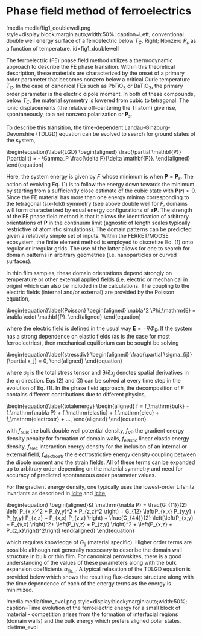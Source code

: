 # Phase field method of ferroelectrics

!media media/fig1_doublewell.png style=display:block;margin:auto;width:50%; caption=Left; conventional double well energy surface of a ferroelectric below $T_C$. Right; Nonzero $P_s$ as a function of temperature.  id=fig1_doublewell

The ferroelectric (FE) phase field method utilizes a thermodynamic approach to describe the FE phase transition. Within this theoretical description, these materials are characterized by the onset of a primary order parameter that becomes nonzero below a critical Curie temperature $T_C$. In the case of canonical FEs such as $\mathrm{PbTiO}_3$ or $\mathrm{BaTiO}_3$, the primary order parameter is the electric dipole moment. In both of these compounds, below $T_C$, the material symmetry is lowered from cubic to tetragonal. The ionic displacements (the relative off-centering the Ti atom) give rise, spontaneously, to a net nonzero polarization or $\mathbf{P}_s$.

To describe this transition, the time-dependent Landau-Ginzburg-Devonshire (TDLGD) equation can be evolved to search for ground states of the system,

\begin{equation}\label{LGD}
  \begin{aligned}
    \frac{\partial \mathbf{P}}{\partial t} = - \Gamma_P \frac{\delta F}{\delta \mathbf{P}}.
  \end{aligned}
\end{equation}

Here, the system energy is given by $F$ whose minimum is when $\mathbf{P} = \mathbf{P}_s$. The action of evolving Eq. (1) is to follow the energy down towards the minimum by starting from a sufficiently close estimate of the cubic state with $\mathbf{P}(\mathbf{r}) \approx 0$. Since the FE material has more than one energy minima corresponding to the tetragonal (six-fold) symmetry (see above double well for $F$, domains will form characterized by equal energy configurations of $\pm\mathbf{P}$. The strength of the FE phase field method is that it allows the identification of arbitrary orientations of $\mathbf{P}$ in the continuum limit (agnostic of length scales typically restrictive of atomistic simulations). The domain patterns can be predicted given a relatively simple set of inputs. Within the FERRET/MOOSE ecosystem, the finite element method is employed to discretize Eq. (1) onto regular or irregular grids. The use of the latter allows for one to search for domain patterns in arbitrary geometries (i.e. nanoparticles or curved surfaces).

In thin film samples, these domain orientations depend strongly on temperature or other external applied fields (i.e. electric or mechanical in origin) which can also be included in the calculations. The coupling to the electric fields (internal and/or external) are provided by the Poisson equation,

\begin{equation}\label{Poisson}
  \begin{aligned}
    \nabla^2 \Phi_\mathrm{E} = \nabla \cdot \mathbf{P}.
  \end{aligned}
\end{equation}

where the electric field is defined in the usual way $\mathbf{E} = - \nabla \Phi_\mathrm{E}$. If the system has a strong dependence on elastic fields (as is the case for most ferroelectrics), then mechanical equilibrium can be sought be solving

\begin{equation}\label{stressdiv}
  \begin{aligned}
    \frac{\partial \sigma_{ij}}{\partial x_j} = 0,
  \end{aligned}
\end{equation}

where $\sigma_{ij}$ is the total stress tensor and $\partial / \partial x_j$ denotes spatial derivatives in the $x_j$ direction. Eqs (2) and (3) can be solved at every time step in the evolution of Eq. (1). In the phase field approach, the decomposition of $F$ contains different contributions due to different physics,

\begin{equation}\label{totalenergy}
  \begin{aligned}
    f = f_\mathrm{bulk} + f_\mathrm{\nabla P} + f_\mathrm{elastic} + f_\mathrm{elec} + f_\mathrm{electrostr} + ...,
  \end{aligned}
\end{equation}

with $f_\mathrm{bulk}$ the bulk double well potential density, $f_\mathrm{\nabla P}$ the gradient energy density penalty for formation of domain walls, $f_\mathrm{elastic}$ linear elastic energy density, $f_\mathrm{elec}$ interaction energy density for the inclusion of an internal or external field, $f_\mathrm{electrostr}$ the electrostrictive energy density coupling between the dipole moment and the strain fields. All of these terms can be expanded up to arbitrary order depending on the material symmetry and need for accuracy of predicted spontaneous order parameter values.

For the gradient energy density, one typically uses the lowest-order Lifshitz invariants as described in [!cite](Cao1990) and [!cite](Hlinka2006),

\begin{equation}
  \begin{aligned}&f_\mathrm{\nabla P} = \frac{G_{11}}{2}  \left( P_{x,x}^2 + P_{y,y}^2 + P_{z,z}^2 \right) +  G_{12}  \left(P_{x,x} P_{y,y} + P_{y,y} P_{z,z} + P_{x,x} P_{z,z} \right) + \frac{G_{44}}{2} \left[\left(P_{x,y} + P_{y,x} \right)^2+ \left(P_{y,z} + P_{z,y} \right)^2 + \left(P_{x,z} + P_{z,x}\right)^2\right]
  \end{aligned}
\end{equation}


which requires knowledge of $G_{ij}$ (material specific). Higher order terms are possible although not generally necessary to describe the domain wall structure in bulk or thin film. For canonical perovskites, there is a good understanding of the values of these parameters along with the bulk expansion coefficients $\alpha_{ijk...}$. A typical relaxation of the TDLGD equation is provided below which shows the resulting flux-closure structure along with the time dependence of each of the energy terms as the energy is minimized.

!media media/time_evol.png style=display:block;margin:auto;width:50%; caption=Time evolution of the ferroelectric energy for a small block of material - competition arises from the formation of interfacial regions (domain walls) and the bulk energy which prefers aligned polar states.  id=time_evol
